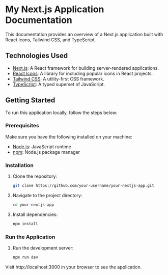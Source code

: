 # My Next.js Application Documentation

This documentation provides an overview of a Next.js application built with React Icons, Tailwind CSS, and TypeScript.

## Technologies Used

- [Next.js](https://nextjs.org/): A React framework for building server-rendered applications.
- [React Icons](https://react-icons.github.io/react-icons/): A library for including popular icons in React projects.
- [Tailwind CSS](https://tailwindcss.com/): A utility-first CSS framework.
- [TypeScript](https://www.typescriptlang.org/): A typed superset of JavaScript.

## Getting Started

To run this application locally, follow the steps below:

### Prerequisites

Make sure you have the following installed on your machine:

- [Node.js](https://nodejs.org/): JavaScript runtime
- [npm](https://www.npmjs.com/): Node.js package manager

### Installation

1. Clone the repository:

   ```bash
   git clone https://github.com/your-username/your-nextjs-app.git

1. Navigate to the project directory:

   ```bash
   cd your-nextjs-app

1. Install dependencies:

   ```bash
   npm install

### Run the Application

1. Run the development server:

   ```bash
   npm run dev

Visit http://localhost:3000 in your browser to see the application.